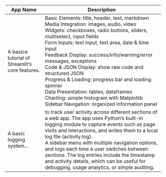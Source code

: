 | **App Name** | **Description** |
| --- | --- |
| A basice tutorial of Streamlit’s core features.| Basic Elements: title, header, text, markdown <br> Media Integration: images, audio, video <br> Widgets: checkboxes, radio buttons, sliders, multiselect, input fields <br> Form Inputs: text input, text area, date & time input <br> Feedback Display: success/info/warning/error messages, exceptions <br> Code & JSON Display: show raw code and structured JSON <br> Progress & Loading: progress bar and loading spinner <br> Data Presentation: tables, dataframes <br> Charting: simple histogram with Matplotlib <br> Sidebar Navigation: organized information panel|
| A basic logging system... | to track user activity across different sections of a web app. The app uses Python’s built-in logging module to capture events such as page visits and interactions, and writes them to a local log file (activity.log). <br> A sidebar menu with multiple navigation options, and logs each time a user switches between sections. The log entries include the timestamp and activity details, which can be useful for debugging, usage analytics, or simple auditing.|


